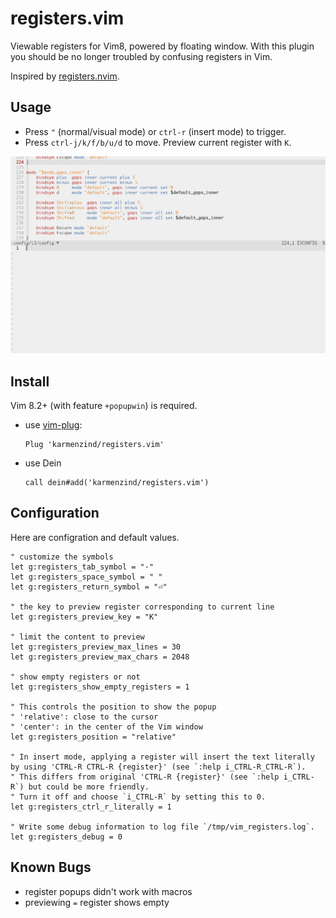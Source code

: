 # registers.vim

Viewable registers for Vim8, powered by floating window. With this plugin you should be no longer troubled by confusing registers in Vim.

Inspired by [registers.nvim](https://github.com/tversteeg/registers.nvim).

## Usage

- Press `"` (normal/visual mode) or `ctrl-r` (insert mode) to trigger.
- Press `ctrl-j/k/f/b/u/d` to move. Preview current register with `K`.

![](https://raw.githubusercontent.com/Karmenzind/i/master/registers.vim/registers-preview.gif)

## Install

Vim 8.2+ (with feature `+popupwin`) is required.

- use [vim-plug](https://github.com/junegunn/vim-plug):
    ```
    Plug 'karmenzind/registers.vim'
    ```
- use Dein
    ```
    call dein#add('karmenzind/registers.vim')
    ```

## Configuration

Here are configration and default values.

```vim
" customize the symbols
let g:registers_tab_symbol = "·"
let g:registers_space_symbol = " "
let g:registers_return_symbol = "⏎"

" the key to preview register corresponding to current line
let g:registers_preview_key = "K"

" limit the content to preview
let g:registers_preview_max_lines = 30
let g:registers_preview_max_chars = 2048

" show empty registers or not
let g:registers_show_empty_registers = 1

" This controls the position to show the popup
" 'relative': close to the cursor
" 'center': in the center of the Vim window
let g:registers_position = "relative"

" In insert mode, applying a register will insert the text literally by using 'CTRL-R CTRL-R {register}' (see `:help i_CTRL-R_CTRL-R`).
" This differs from original 'CTRL-R {register}' (see `:help i_CTRL-R`) but could be more friendly.
" Turn it off and choose `i_CTRL-R` by setting this to 0.
let g:registers_ctrl_r_literally = 1

" Write some debug information to log file `/tmp/vim_registers.log`.
let g:registers_debug = 0
```

## Known Bugs

- register popups didn't work with macros
- previewing `=` register shows empty
